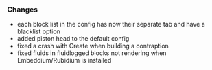 ### Changes
- each block list in the config has now their separate tab and have a blacklist option
- added piston head to the default config
- fixed a crash with Create when building a contraption
- fixed fluids in fluidlogged blocks not rendering when Embeddium/Rubidium is installed